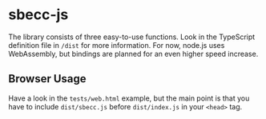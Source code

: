 # sbecc-js
The library consists of three easy-to-use functions. Look in the TypeScript definition file in `/dist` for more information.
For now, node.js uses WebAssembly, but bindings are planned for an even higher speed increase.

## Browser Usage
Have a look in the `tests/web.html` example, but the main point is that you have to include `dist/sbecc.js` before `dist/index.js` in your `<head>` tag.